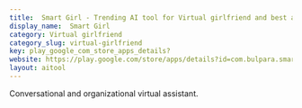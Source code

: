 ```yaml
---
title:  Smart Girl - Trending AI tool for Virtual girlfriend and best alternatives
display_name:  Smart Girl
category: Virtual girlfriend
category_slug: virtual-girlfriend
key: play_google_com_store_apps_details?
website: https://play.google.com/store/apps/details?id=com.bulpara.smartgirlvirtualassistant
layout: aitool
---
```


Conversational and organizational virtual assistant.
